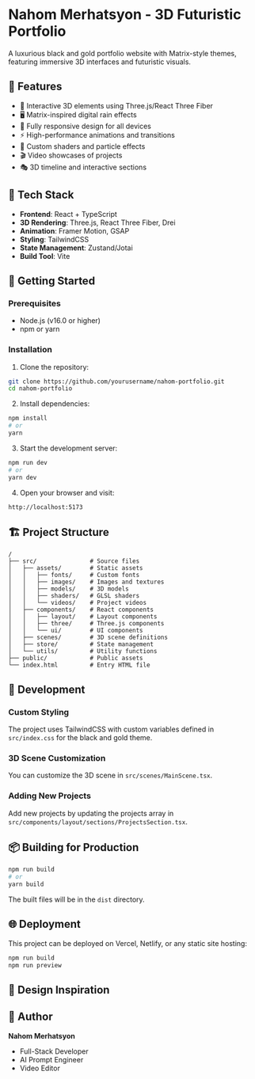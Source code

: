 # Nahom Merhatsyon - 3D Futuristic Portfolio

A luxurious black and gold portfolio website with Matrix-style themes, featuring immersive 3D interfaces and futuristic visuals.

## 📌 Features

- 🔮 Interactive 3D elements using Three.js/React Three Fiber
- 🖥️ Matrix-inspired digital rain effects
- 📱 Fully responsive design for all devices
- ⚡ High-performance animations and transitions
- 🎨 Custom shaders and particle effects
- 🎬 Video showcases of projects
- 🎭 3D timeline and interactive sections

## 🧰 Tech Stack

- **Frontend**: React + TypeScript
- **3D Rendering**: Three.js, React Three Fiber, Drei
- **Animation**: Framer Motion, GSAP
- **Styling**: TailwindCSS
- **State Management**: Zustand/Jotai
- **Build Tool**: Vite

## 🚀 Getting Started

### Prerequisites

- Node.js (v16.0 or higher)
- npm or yarn

### Installation

1. Clone the repository:
```bash
git clone https://github.com/yourusername/nahom-portfolio.git
cd nahom-portfolio
```

2. Install dependencies:
```bash
npm install
# or
yarn
```

3. Start the development server:
```bash
npm run dev
# or
yarn dev
```

4. Open your browser and visit:
```
http://localhost:5173
```

## 🏗️ Project Structure

```
/
├── src/               # Source files
│   ├── assets/        # Static assets
│   │   ├── fonts/     # Custom fonts
│   │   ├── images/    # Images and textures
│   │   ├── models/    # 3D models
│   │   ├── shaders/   # GLSL shaders
│   │   └── videos/    # Project videos
│   ├── components/    # React components
│   │   ├── layout/    # Layout components
│   │   ├── three/     # Three.js components
│   │   └── ui/        # UI components
│   ├── scenes/        # 3D scene definitions
│   ├── store/         # State management
│   └── utils/         # Utility functions
├── public/            # Public assets
└── index.html         # Entry HTML file
```

## 🔧 Development

### Custom Styling

The project uses TailwindCSS with custom variables defined in `src/index.css` for the black and gold theme.

### 3D Scene Customization

You can customize the 3D scene in `src/scenes/MainScene.tsx`.

### Adding New Projects

Add new projects by updating the projects array in `src/components/layout/sections/ProjectsSection.tsx`.

## 📦 Building for Production

```bash
npm run build
# or
yarn build
```

The built files will be in the `dist` directory.

## 🌐 Deployment

This project can be deployed on Vercel, Netlify, or any static site hosting:

```bash
npm run build
npm run preview
```

## 🎨 Design Inspiration

## 👤 Author

**Nahom Merhatsyon**
- Full-Stack Developer
- AI Prompt Engineer
- Video Editor 
